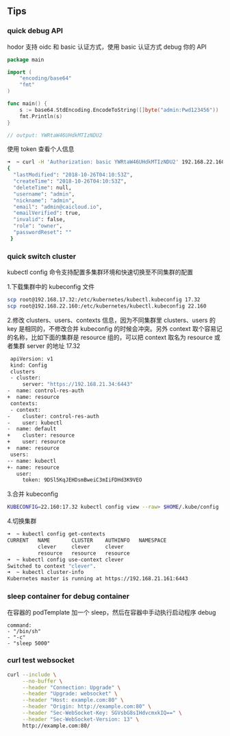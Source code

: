 ## Tips

### quick debug API

hodor 支持 oidc 和 basic 认证方式，使用 basic 认证方式 debug 你的 API 
```go
package main

import (
	"encoding/base64"
	"fmt"
)

func main() {
	s := base64.StdEncoding.EncodeToString([]byte("admin:Pwd123456"))
	fmt.Println(s)
}

// output: YWRtaW46UHdkMTIzNDU2
```
使用 token 查看个人信息
```bash
➜  ~ curl -H 'Authorization: basic YWRtaW46UHdkMTIzNDU2' 192.168.22.160:30069/apis/cauth.auth.caicloud.io/v2/profile
{
  "lastModified": "2018-10-26T04:10:53Z",
  "createTime": "2018-10-26T04:10:53Z",
  "deleteTime": null,
  "username": "admin",
  "nickname": "admin",
  "email": "admin@caicloud.io",
  "emailVerified": true,
  "invalid": false,
  "role": "owner",
  "passwordReset": ""
 }
```

### quick switch cluster

kubectl config 命令支持配置多集群环境和快速切换至不同集群的配置

1.下载集群中的 kubeconfig 文件

```bash
scp root@192.168.17.32:/etc/kubernetes/kubectl.kubeconfig 17.32
scp root@192.168.22.160:/etc/kubernetes/kubectl.kubeconfig 22.160
```

2.修改 clusters、users、contexts 信息，因为不同集群里 clusters、users 的 key 是相同的，不修改合并 kubeconfig 的时候会冲突。另外 context 取个容易记的名称，比如下面的集群是 resource 组的，可以把 context 取名为 resource 或者集群 server 的地址 17.32

```bash
 apiVersion: v1
 kind: Config
 clusters
 - cluster:
     server: "https://192.168.21.34:6443"
-  name: control-res-auth
+  name: resource
 contexts:
 - context:
-    cluster: control-res-auth
-    user: kubectl
-  name: default
+    cluster: resource
+    user: resource
+  name: resource
 users:
-- name: kubectl
+- name: resource
   user:
     token: 9DSl5KqJEHDsmBweiC3mIiFDHd3K9VEO
```

3.合并 kubeconfig

```bash
KUBECONFIG=22.160:17.32 kubectl config view --raw> $HOME/.kube/config
```

4.切换集群

```bash
➜  ~ kubectl config get-contexts
CURRENT   NAME       CLUSTER    AUTHINFO   NAMESPACE
          clever     clever     clever
          resource   resource   resource
➜  ~ kubectl config use-context clever
Switched to context "clever".
➜  ~ kubectl cluster-info
Kubernetes master is running at https://192.168.21.161:6443
```

### sleep container for debug container
在容器的 podTemplate 加一个 sleep，然后在容器中手动执行启动程序 debug
```
command:
- "/bin/sh"
- "-c"
- "sleep 5000"
```

### curl test websocket
```bash
curl --include \
     --no-buffer \
     --header "Connection: Upgrade" \
     --header "Upgrade: websocket" \
     --header "Host: example.com:80" \
     --header "Origin: http://example.com:80" \
     --header "Sec-WebSocket-Key: SGVsbG8sIHdvcmxkIQ==" \
     --header "Sec-WebSocket-Version: 13" \
     http://example.com:80/
```
